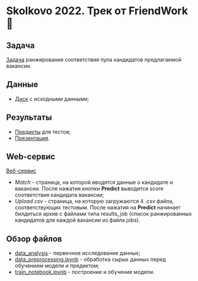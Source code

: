 # Skolkovo 2022. Трек от FriendWork :moyai:

## Задача

[Задача](https://codenrock.com/contests/skolkovo-hack-2022#/info) ранжирования соответствия пула кандидатов предлагаемой вакансии.  


## Данные

- [Диск](https://drive.google.com/drive/folders/10F0gjEGF_46Sr1Ck5hvORo1wT3xdKO24?usp=sharing) с исходными данными;  


## Результаты

- [Предикты](https://drive.google.com/drive/folders/10nSRddXjc61tMGTSaeIOIx_VzqU00v6K?usp=sharing) для тестов;  
- [Презентация](https://github.com/PunkButterfly/hackathon-skolkovo2022/blob/main/presentation.pdf).  


## Web-сервис

[Веб-сервис](https://kealfeyne-skolkovo-deploy-info-poggx6.streamlitapp.com/Info)  
 * _Match_ - страница, на которой вводятся данные о кандидате и вакансии. После нажатия кнопки **Predict** выводится score соответствия кандидата вакансии;  
 * _Upload_ _csv_ - страница, на которую загружаются 4 .csv файла, соответствующих тестовым. После нажатия на **Predict** начинает билдиться архив с файлами типа results_job (список ранжированных кандидатов для каждой вакансии из файла jobs).


## Обзор файлов

- [data_analysis](https://github.com/PunkButterfly/hackathon-skolkovo2022/blob/main/data_analysis.ipynb) - первичное исследование данных;  
- [data_preprocessing.ipynb](https://github.com/PunkButterfly/hackathon-skolkovo2022/blob/main/data_preprocessing.ipynb) - обработка сырых данных перед обучением модели и предиктом;  
- [train_notebook.ipynb](https://github.com/PunkButterfly/hackathon-skolkovo2022/blob/main/train_notebook.ipynb) - построение и обучение модели.  
